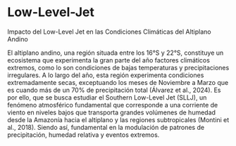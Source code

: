 # Low-Level-Jet

Impacto del Low-Level Jet en las Condiciones Climáticas del Altiplano Andino

El altiplano andino, una región situada entre los 16°S y 22°S, constituye un ecosistema que experimenta la gran parte del año factores climáticos extremos, como lo son condiciones de bajas temperaturas y precipitaciones irregulares. A lo largo del año, esta región experimenta condiciones extremadamente secas, exceptuando los meses de Noviembre a Marzo que es cuando más de un 70\% de precipitación total (Álvarez et al., 2024). Es por ello, que se busca estudiar el Southern Low-Level Jet (SLLJ), un fenómeno atmosférico fundamental que corresponde a una corriente de viento en niveles bajos que transporta grandes volúmenes de humedad desde la Amazonía hacia el altiplano y las regiones subtropicales (Montini et al., 2018). Siendo así, fundamental en la modulación de patrones de precipitación, humedad relativa y eventos extremos. 
